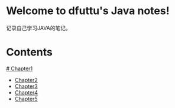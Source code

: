 Welcome to dfuttu's Java notes!
===================================

记录自己学习JAVA的笔记。


# Contents
[# Chapter1](./docs/source/chapter1.md)
- [Chapter2](./docs/source/chapter2.md)
- [Chapter3](./docs/source/chapter3.md)
- [Chapter4](./docs/source/chapter4.md)
- [Chapter5](./docs/source/chapter5.md)